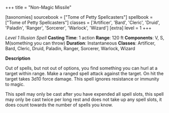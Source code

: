 +++
title = "Non-Magic Missile"

[taxonomies]
sourcebook = ["Tome of Petty Spellcasters"]
spellbook = ["Tome of Petty Spellcasters"]
classes = ['Artificer', 'Bard', 'Cleric', 'Druid', 'Paladin', 'Ranger', 'Sorcerer', 'Warlock', 'Wizard']
[extra]
level = 1
+++

*Level 1 Illusion Spell*
**Casting Time**: 1 action
**Range**: 120 ft
**Components**: V, S, M(something you can throw)
**Duration**: Instantaneous
**Classes**: Artificer, Bard, Cleric, Druid, Paladin, Ranger, Sorcerer, Warlock, Wizard

**Description**


Out of spells, but not out of options, you find something you can hurl at a target within range. Make a ranged spell attack against the target. On hit the target takes 3d10 force damage. This spell ignores resistance or immunity to magic.



This spell may only be cast after you have expended all spell slots, this spell may only be cast twice per long rest and does not take up any spell slots, it does count towards the number of spells you know.


